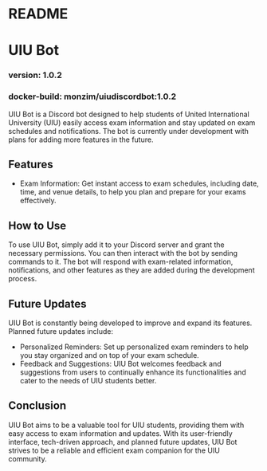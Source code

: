 # README

# **UIU Bot**

### version: 1.0.2

### docker-build: monzim/uiudiscordbot:1.0.2

UIU Bot is a Discord bot designed to help students of United International University (UIU) easily access exam information and stay updated on exam schedules and notifications. The bot is currently under development with plans for adding more features in the future.

## **Features**

- Exam Information: Get instant access to exam schedules, including date, time, and venue details, to help you plan and prepare for your exams effectively.

## **How to Use**

To use UIU Bot, simply add it to your Discord server and grant the necessary permissions. You can then interact with the bot by sending commands to it. The bot will respond with exam-related information, notifications, and other features as they are added during the development process.

## **Future Updates**

UIU Bot is constantly being developed to improve and expand its features. Planned future updates include:

- Personalized Reminders: Set up personalized exam reminders to help you stay organized and on top of your exam schedule.
- Feedback and Suggestions: UIU Bot welcomes feedback and suggestions from users to continually enhance its functionalities and cater to the needs of UIU students better.

## **Conclusion**

UIU Bot aims to be a valuable tool for UIU students, providing them with easy access to exam information and updates. With its user-friendly interface, tech-driven approach, and planned future updates, UIU Bot strives to be a reliable and efficient exam companion for the UIU community.

